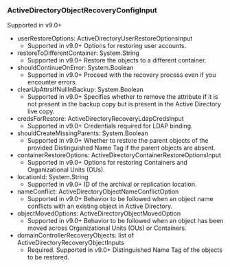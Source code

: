 ### ActiveDirectoryObjectRecoveryConfigInput
Supported in v9.0+

- userRestoreOptions: ActiveDirectoryUserRestoreOptionsInput
  - Supported in v9.0+
      Options for restoring user accounts.
- restoreToDifferentContainer: System.String
  - Supported in v9.0+
      Restore the objects to a different container.
- shouldContinueOnError: System.Boolean
  - Supported in v9.0+
      Proceed with the recovery process even if you encounter errors.
- clearUpAttrsIfNullInBackup: System.Boolean
  - Supported in v9.0+
      Specifies whether to remove the attribute if it is not present in the backup copy but is present in the Active Directory live copy.
- credsForRestore: ActiveDirectoryRecoveryLdapCredsInput
  - Supported in v9.0+
      Credentials required for LDAP binding.
- shouldCreateMissingParents: System.Boolean
  - Supported in v9.0+
      Whether to restore the parent objects of the provided Distinguished Name Tag if the parent objects are absent.
- containerRestoreOptions: ActiveDirectoryContainerRestoreOptionsInput
  - Supported in v9.0+
      Options for restoring Containers and Organizational Units (OUs).
- locationId: System.String
  - Supported in v9.0+
      ID of the archival or replication location.
- nameConflict: ActiveDirectoryObjectNameConflictOption
  - Supported in v9.0+
      Behavior to be followed when an object name conflicts with an existing object in Active Directory.
- objectMovedOptions: ActiveDirectoryObjectMovedOption
  - Supported in v9.0+
      Behavior to be followed when an object has been moved across Organizational Units (OUs) or Containers.
- domainControllerRecoveryObjects: list of ActiveDirectoryRecoveryObjectInputs
  - Required. Supported in v9.0+
      Distinguished Name Tag of the objects to be restored.
